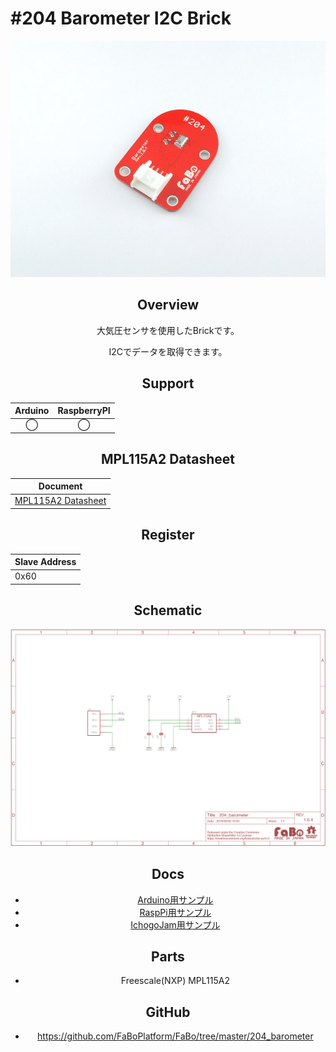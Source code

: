 # #204 Barometer I2C Brick

<center>

![](./img/204_barometer.jpg)
<!--COLORME-->

## Overview
大気圧センサを使用したBrickです。

I2Cでデータを取得できます。

## Support
|Arduino|RaspberryPI|
|:--:|:--:|
|◯|◯|

## MPL115A2 Datasheet
| Document |
| -- |
| [MPL115A2 Datasheet](http://cache.freescale.com/files/sensors/doc/data_sheet/MPL115A2.pdf) |

## Register
| Slave Address |
| -- |
| 0x60 |

## Schematic
![](./img/204_barometer_sch.png)

## Docs

* [Arduino用サンプル](http://docs.fabo.io/fabo/arduino/brick_i2c/204_brick_i2c_barometer.html)
* [RaspPi用サンプル](http://docs.fabo.io/fabo/rasppi/brick_i2c/204_brick_i2c_barometer.html)
* [IchogoJam用サンプル](http://docs.fabo.io/fabo/ichigojam/brick_i2c/204_brick_i2c_barometer.html)

## Parts
- Freescale(NXP) MPL115A2

## GitHub
- https://github.com/FaBoPlatform/FaBo/tree/master/204_barometer

